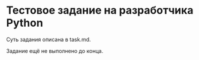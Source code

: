 # Тестовое задание на разработчика Python

Суть задания описана в task.md.

Задание ещё не выполнено до конца.
